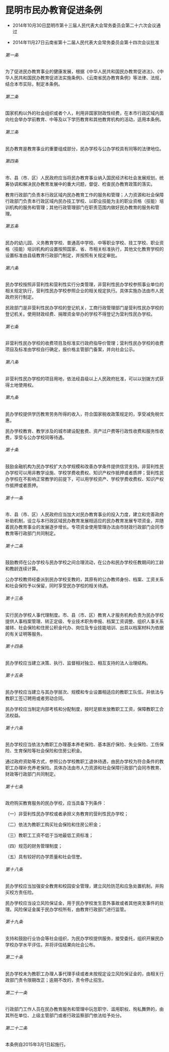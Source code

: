 # 昆明市民办教育促进条例

- 2014年10月30日昆明市第十三届人民代表大会常务委员会第二十六次会议通过

- 2014年11月27日云南省第十二届人民代表大会常务委员会第十四次会议批准

<!-- INFO END -->

###### 第一条

为了促进民办教育事业的健康发展，根据《中华人民共和国民办教育促进法》、《中华人民共和国民办教育促进法实施条例》、《云南省民办教育条例》等法律、法规，结合本市实际，制定本条例。

###### 第二条

国家机构以外的社会组织或者个人，利用非国家财政性经费，在本市行政区域内面向社会举办学前教育、中等及以下学历教育和其他教育机构的活动，适用本条例。

###### 第三条

民办教育是教育事业的重要组成部分，民办学校与公办学校具有同等的法律地位。

###### 第四条

市、县（市、区）人民政府应当将民办教育事业纳入国民经济和社会发展规划，统筹协调和解决民办教育发展中的重大问题，督促、检查民办教育政策的落实。

教育行政部门负责本行政区域内民办教育工作的服务和管理；人力资源和社会保障行政部门负责本行政区域内民办技工学校、以职业技能为主的职业资格（技能）培训机构的服务和管理；其他行政管理部门在职责范围内做好民办教育的服务和管理。

###### 第五条

民办的幼儿园、义务教育学校、普通高中学校、中等职业学校、技工学校、职业资格（技能）培训机构的设置按照国家、省、市相关标准执行，其他文化教育学校的设置标准由县级教育行政部门制定，并按照有关规定审批。

###### 第六条

民办学校按照非营利性和营利性实行分类管理，非营利性民办学校参照事业单位的相关规定执行，营利性民办学校参照企业的相关规定执行。具体实施办法由市人民政府另行制定。

民政部门是非营利性民办学校的登记机关，工商行政管理部门是营利性民办学校的登记机关。使用财政经费、捐赠资金举办的学校不得登记为营利性民办学校。

###### 第七条

非营利性民办学校的收费项目及标准实行政府指导价管理；营利性民办学校的收费项目及标准由学校自行确定，报价格主管部门备案，并向社会公示。

###### 第八条

非营利性民办学校的项目用地，依法经县级以上人民政府批准，可以以划拨方式获得土地使用权。

###### 第九条

民办学校提供学历教育劳务所得的收入，符合国家税收政策规定的，享受减免税优惠。

民办学校教育、教学涉及的城市建设配套费、资产过户费等行政性收费和服务性收费，享受与公办学校同等待遇。

###### 第十条

鼓励金融机构为民办学校扩大办学规模和改善办学条件提供信贷支持。非营利性民办学校可以用非教学设施、学校学费收费权、知识产权作抵押或者质押；营利性民办学校在不影响正常教学的前提下，可以用学校资产、学校学费收费权、知识产权作抵押或者质押。

###### 第十一条

市、县（市、区）人民政府应当加大对民办教育事业的投入力度，建立和完善政府补助机制，设立与本行政区域民办教育发展相适应的民办教育发展专项资金，并随着民办教育事业的发展逐步增长。专项资金使用管理办法由市财政行政部门会同市教育等行政部门共同制定。

###### 第十二条

鼓励教师在公办学校与民办学校之间合理流动，在公办和民办学校任教期间的工龄和教龄连续计算。

公办学校教师经委派到民办学校支教的，其原有的公办教师身份、档案、工资关系和社会保险予以保留，同时享受民办学校的相关待遇。

###### 第十三条

实行民办学校人事代理制度。市、县（市、区）教育人才服务机构负责为民办学校提供人事档案管理、转正定级、专业技术职务申报、档案工资调整、组织人事关系接转、社会保险和住房公积金代办、岗位及专业技能培训、出具以档案材料为依据的有关证明等服务。

###### 第十四条

民办学校应当建立决策、执行、监督相对独立、相互支持的法人治理结构。

###### 第十五条

民办学校应当建立与其办学层次、规模和专业设置相适应的教职工队伍，并依法与教职工签订聘用或者劳动合同。

民办学校应当制定内部考核和分配制度，按时足额发放教职工工资，保障教职工合法权益。

###### 第十六条

民办学校应当依法为教职工办理基本养老保险、基本医疗保险、失业保险、工伤保险、生育保险等社会保险和住房公积金。

通过政府资助等方式，参照公办学校教职工退休待遇，由民办学校为符合条件的教职工办理补充养老保险。具体办法由市人力资源和社会保障行政部门会同市教育、财政等行政部门共同制定。

###### 第十七条

政府购买教育服务的民办学校，应当具备下列条件：

（一）非营利性民办学校或者承担义务教育的营利性民办学校；

（二）依法为教职工购买社会保险和住房公积金；

（三）教职工工资不低于当地最低工资标准；

（四）规范的财务管理制度；

（五）具有较好的办学质量和社会信誉。

###### 第十八条

民办学校应当加强安全教育和校园安全管理，建立风险防范和应急处置机制，并购买校方责任险。

民办学校应当设立风险保证金，用于民办学校发生意外事故或者其他突发事件的处理。风险保证金属于民办学校所有，由教育行政部门进行监管。

###### 第十九条

支持和鼓励行业协会等社会组织，为民办学校提供服务，接受委托，组织开展民办学校办学水平评估，并将评估结果向社会公布。

###### 第二十条

民办学校未为教职工办理人事代理手续或者未按规定设立风险保证金的，由相关行政部门责令限期改正；逾期不改的，责令停止招生。

###### 第二十一条

行政部门工作人员在民办教育服务和管理中玩忽职守、滥用职权、徇私舞弊的，由其所在单位、上级主管部门或者行政监察部门依法给予处分。

###### 第二十二条

本条例自2015年3月1日起施行。
